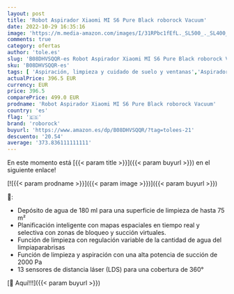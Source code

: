 ```yaml
---
layout: post
title: 'Robot Aspirador Xiaomi MI S6 Pure Black roborock Vacuum'
date: 2022-10-29 16:35:16
image: 'https://m.media-amazon.com/images/I/31RPbc1fEfL._SL500_._SL400_.jpg'
comments: true
category: ofertas
author: 'tole.es'
slug: 'B08DHVSQQR-es Robot Aspirador Xiaomi MI S6 Pure Black roborock Vacuum'
sku: 'B08DHVSQQR-es'
tags: [ 'Aspiración, limpieza y cuidado de suelo y ventanas','Aspiradoras','Hogar y cocina','Robots aspiradores','roborock','🇪🇸', ]
actualPrice: 396.5 EUR
currency: EUR
price: 396.5
comparePrice: 499.0 EUR
prodname: 'Robot Aspirador Xiaomi MI S6 Pure Black roborock Vacuum'
country: 'es'
flag: '🇪🇸'
brand: 'roborock'
buyurl: 'https://www.amazon.es/dp/B08DHVSQQR/?tag=tolees-21'
descuento: '20.54'
average: '373.836111111111'
---
```


En este momento está [{{< param title >}}]({{< param buyurl >}}) en el siguiente enlace!

[![{{< param prodname >}}]({{< param image >}})]({{< param buyurl >}})

🔎:

- Depósito de agua de 180 ml para una superficie de limpieza de hasta 75 m²
- Planificación inteligente con mapas espaciales en tiempo real y selectiva con zonas de bloqueo y succión virtuales.
- Función de limpieza con regulación variable de la cantidad de agua del limpiaparabrisas
- Función de limpieza y aspiración con una alta potencia de succión de 2000 Pa
- 13 sensores de distancia láser (LDS) para una cobertura de 360°

[🛒 Aquí!!!]({{< param buyurl >}})
